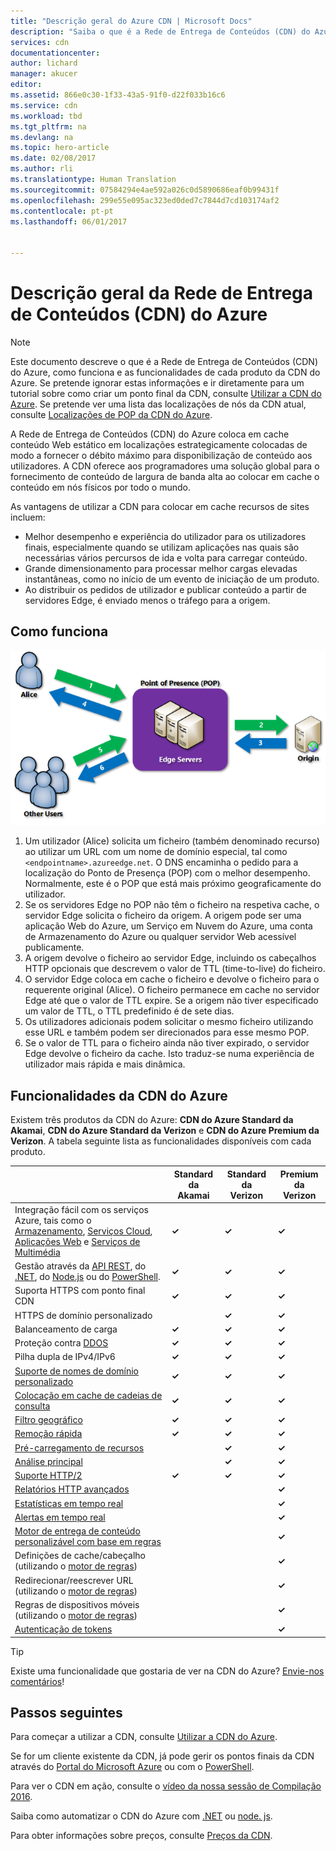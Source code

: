 ```yaml
---
title: "Descrição geral do Azure CDN | Microsoft Docs"
description: "Saiba o que é a Rede de Entrega de Conteúdos (CDN) do Azure e como utilizá-la para fornecer conteúdo de largura de banda alta ao colocar em cache blobs e conteúdo estático."
services: cdn
documentationcenter: 
author: lichard
manager: akucer
editor: 
ms.assetid: 866e0c30-1f33-43a5-91f0-d22f033b16c6
ms.service: cdn
ms.workload: tbd
ms.tgt_pltfrm: na
ms.devlang: na
ms.topic: hero-article
ms.date: 02/08/2017
ms.author: rli
ms.translationtype: Human Translation
ms.sourcegitcommit: 07584294e4ae592a026c0d5890686eaf0b99431f
ms.openlocfilehash: 299e55e095ac323ed0ded7c7844d7cd103174af2
ms.contentlocale: pt-pt
ms.lasthandoff: 06/01/2017


---
```

# <a name="overview-of-the-azure-content-delivery-network-cdn"></a>Descrição geral da Rede de Entrega de Conteúdos (CDN) do Azure
> [!NOTE]
> Este documento descreve o que é a Rede de Entrega de Conteúdos (CDN) do Azure, como funciona e as funcionalidades de cada produto da CDN do Azure.  Se pretende ignorar estas informações e ir diretamente para um tutorial sobre como criar um ponto final da CDN, consulte [Utilizar a CDN do Azure](cdn-create-new-endpoint.md).  Se pretende ver uma lista das localizações de nós da CDN atual, consulte [Localizações de POP da CDN do Azure](cdn-pop-locations.md).
> 
> 

A Rede de Entrega de Conteúdos (CDN) do Azure coloca em cache conteúdo Web estático em localizações estrategicamente colocadas de modo a fornecer o débito máximo para disponibilização de conteúdo aos utilizadores.  A CDN oferece aos programadores uma solução global para o fornecimento de conteúdo de largura de banda alta ao colocar em cache o conteúdo em nós físicos por todo o mundo. 

As vantagens de utilizar a CDN para colocar em cache recursos de sites incluem:

* Melhor desempenho e experiência do utilizador para os utilizadores finais, especialmente quando se utilizam aplicações nas quais são necessárias vários percursos de ida e volta para carregar conteúdo.
* Grande dimensionamento para processar melhor cargas elevadas instantâneas, como no início de um evento de iniciação de um produto.
* Ao distribuir os pedidos de utilizador e publicar conteúdo a partir de servidores Edge, é enviado menos o tráfego para a origem.

## <a name="how-it-works"></a>Como funciona
![Descrição geral da CDN](./media/cdn-overview/cdn-overview.png)

1. Um utilizador (Alice) solicita um ficheiro (também denominado recurso) ao utilizar um URL com um nome de domínio especial, tal como `<endpointname>.azureedge.net`.  O DNS encaminha o pedido para a localização do Ponto de Presença (POP) com o melhor desempenho.  Normalmente, este é o POP que está mais próximo geograficamente do utilizador.
2. Se os servidores Edge no POP não têm o ficheiro na respetiva cache, o servidor Edge solicita o ficheiro da origem.  A origem pode ser uma aplicação Web do Azure, um Serviço em Nuvem do Azure, uma conta de Armazenamento do Azure ou qualquer servidor Web acessível publicamente.
3. A origem devolve o ficheiro ao servidor Edge, incluindo os cabeçalhos HTTP opcionais que descrevem o valor de TTL (time-to-live) do ficheiro.
4. O servidor Edge coloca em cache o ficheiro e devolve o ficheiro para o requerente original (Alice).  O ficheiro permanece em cache no servidor Edge até que o valor de TTL expire.  Se a origem não tiver especificado um valor de TTL, o TTL predefinido é de sete dias.
5. Os utilizadores adicionais podem solicitar o mesmo ficheiro utilizando esse URL e também podem ser direcionados para esse mesmo POP.
6. Se o valor de TTL para o ficheiro ainda não tiver expirado, o servidor Edge devolve o ficheiro da cache.  Isto traduz-se numa experiência de utilizador mais rápida e mais dinâmica.

## <a name="azure-cdn-features"></a>Funcionalidades da CDN do Azure
Existem três produtos da CDN do Azure: **CDN do Azure Standard da Akamai**, **CDN do Azure Standard da Verizon** e **CDN do Azure Premium da Verizon**.  A tabela seguinte lista as funcionalidades disponíveis com cada produto.

|  | Standard da Akamai | Standard da Verizon | Premium da Verizon |
| --- | --- | --- | --- |
| Integração fácil com os serviços Azure, tais como o [Armazenamento](cdn-create-a-storage-account-with-cdn.md), [Serviços Cloud](cdn-cloud-service-with-cdn.md), [Aplicações Web](../app-service-web/app-service-web-tutorial-content-delivery-network.md) e [Serviços de Multimédia](../media-services/media-services-portal-manage-streaming-endpoints.md) |**&#x2713;** |**&#x2713;** |**&#x2713;** |
| Gestão através da [API REST](https://msdn.microsoft.com/library/mt634456.aspx), do [.NET](cdn-app-dev-net.md), do [Node.js](cdn-app-dev-node.md) ou do [PowerShell](cdn-manage-powershell.md). |**&#x2713;** |**&#x2713;** |**&#x2713;** |
| Suporta HTTPS com ponto final CDN |**&#x2713;** |**&#x2713;** |**&#x2713;** |
| HTTPS de domínio personalizado | |**&#x2713;** |**&#x2713;** |
| Balanceamento de carga |**&#x2713;** |**&#x2713;** |**&#x2713;** |
| Proteção contra [DDOS](https://www.us-cert.gov/ncas/tips/ST04-015) |**&#x2713;** |**&#x2713;** |**&#x2713;** |
| Pilha dupla de IPv4/IPv6 |**&#x2713;** |**&#x2713;** |**&#x2713;** |
| [Suporte de nomes de domínio personalizado](cdn-map-content-to-custom-domain.md) |**&#x2713;** |**&#x2713;** |**&#x2713;** |
| [Colocação em cache de cadeias de consulta](cdn-query-string.md) |**&#x2713;** |**&#x2713;** |**&#x2713;** |
| [Filtro geográfico](cdn-restrict-access-by-country.md) |**&#x2713;** |**&#x2713;** |**&#x2713;** |
| [Remoção rápida](cdn-purge-endpoint.md) |**&#x2713;** |**&#x2713;** |**&#x2713;** |
| [Pré-carregamento de recursos](cdn-preload-endpoint.md) | |**&#x2713;** |**&#x2713;** |
| [Análise principal](cdn-analyze-usage-patterns.md) | |**&#x2713;** |**&#x2713;** |
| [Suporte HTTP/2](cdn-http2.md) |**&#x2713;** |**&#x2713;** |**&#x2713;** |
| [Relatórios HTTP avançados](cdn-advanced-http-reports.md) | | |**&#x2713;** |
| [Estatísticas em tempo real](cdn-real-time-stats.md) | | |**&#x2713;** |
| [Alertas em tempo real](cdn-real-time-alerts.md) | | |**&#x2713;** |
| [Motor de entrega de conteúdo personalizável com base em regras](cdn-rules-engine.md) | | |**&#x2713;** |
| Definições de cache/cabeçalho (utilizando o [motor de regras](cdn-rules-engine.md)) | | |**&#x2713;** |
| Redirecionar/reescrever URL (utilizando o [motor de regras](cdn-rules-engine.md)) | | |**&#x2713;** |
| Regras de dispositivos móveis (utilizando o [motor de regras](cdn-rules-engine.md)) | | |**&#x2713;** |
| [Autenticação de tokens](cdn-token-auth.md)|  |  |**&#x2713;**| 


> [!TIP]
> Existe uma funcionalidade que gostaria de ver na CDN do Azure?  [Envie-nos comentários](https://feedback.azure.com/forums/169397-cdn)! 
> 
> 

## <a name="next-steps"></a>Passos seguintes
Para começar a utilizar a CDN, consulte [Utilizar a CDN do Azure](cdn-create-new-endpoint.md).

Se for um cliente existente da CDN, já pode gerir os pontos finais da CDN através do [Portal do Microsoft Azure](https://portal.azure.com) ou com o [PowerShell](cdn-manage-powershell.md).

Para ver o CDN em ação, consulte o [vídeo da nossa sessão de Compilação 2016](https://azure.microsoft.com/documentation/videos/build-2016-leveraging-the-new-azure-cdn-apis-to-build-wicked-fast-applications/).

Saiba como automatizar o CDN do Azure com [.NET](cdn-app-dev-net.md) ou [node. js](cdn-app-dev-node.md).

Para obter informações sobre preços, consulte [Preços da CDN](https://azure.microsoft.com/pricing/details/cdn/).


